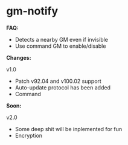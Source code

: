 # gm-notify
<b> FAQ: </b>

- Detects a nearby GM even if invisible
- Use command GM to enable/disable

<b> Changes: </b>

  v1.0
  - Patch v92.04 and v100.02 support
  - Auto-update protocol has been added
  - Command

<b> Soon: </b>

  v2.0
  - Some deep shit will be inplemented for fun
  - Encryption
